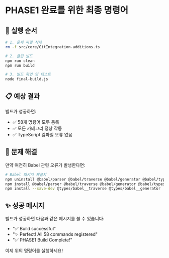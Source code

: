 # PHASE1 완료를 위한 최종 명령어

## 🚀 실행 순서

```bash
# 1. 문제 파일 삭제
rm -f src/core/GitIntegration-additions.ts

# 2. 클린 빌드
npm run clean
npm run build

# 3. 빌드 확인 및 테스트
node final-build.js
```

## 📋 예상 결과

빌드가 성공하면:
- ✅ 58개 명령어 모두 등록
- ✅ 모든 카테고리 정상 작동
- ✅ TypeScript 컴파일 오류 없음

## 🔧 문제 해결

만약 여전히 Babel 관련 오류가 발생한다면:

```bash
# Babel 패키지 재설치
npm uninstall @babel/parser @babel/traverse @babel/generator @babel/types
npm install @babel/parser @babel/traverse @babel/generator @babel/types
npm install --save-dev @types/babel__traverse @types/babel__generator
```

## ✨ 성공 메시지

빌드가 성공하면 다음과 같은 메시지를 볼 수 있습니다:
- "✅ Build successful"
- "✨ Perfect! All 58 commands registered"
- "✅ PHASE1 Build Complete!"

이제 위의 명령어를 실행하세요!
